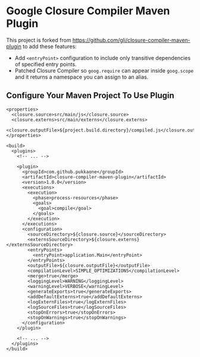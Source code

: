# Google Closure Compiler Maven Plugin

This project is forked from https://github.com/gli/closure-compiler-maven-plugin
to add these features:

* Add `<entryPoint>` configuration to include only transitive dependencies of
  specified entry points.
* Patched Closure Compiler so `goog.require` can appear inside `goog.scope` and
  it returns a namespace you can assign to an alias.


## Configure Your Maven Project To Use Plugin

    <properties>
      <closure.source>src/main/js</closure.source>
      <closure.externs>src/main/externs</closure.externs>
      <closure.outputFile>${project.build.directory}/compiled.js</closure.outputFile>
    </properties>

    <build>
      <plugins>
        <!-- ... -->

        <plugin>
          <groupId>com.github.pukkaone</groupId>
          <artifactId>closure-compiler-maven-plugin</artifactId>
          <version>1.0.0</version>
          <executions>
            <execution>
              <phase>process-resources</phase>
              <goals>
                <goal>compile</goal>
              </goals>
            </execution>
          </executions>
          <configuration>
            <sourceDirectory>${closure.source}</sourceDirectory>
            <externsSourceDirectory>${closure.externs}</externsSourceDirectory>
            <entryPoints>
              <entryPoint>application.Main</entryPoint>
            </entryPoints>
            <outputFile>${closure.outputFile}</outputFile>
            <compilationLevel>SIMPLE_OPTIMIZATIONS</compilationLevel>
            <merge>true</merge>
            <loggingLevel>WARNING</loggingLevel>
            <warningLevel>VERBOSE</warningLevel>
            <generateExports>true</generateExports>
            <addDefaultExterns>true</addDefaultExterns>
            <logExternFiles>true</logExternFiles>
            <logSourceFiles>true</logSourceFiles>
            <stopOnErrors>true</stopOnErrors>
            <stopOnWarnings>true</stopOnWarnings>
          </configuration>
        </plugin>

        <!-- ... -->
      </plugins>
    </build>
